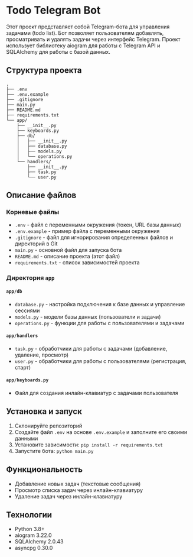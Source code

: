 # Todo Telegram Bot

Этот проект представляет собой Telegram-бота для управления задачами (todo list). Бот позволяет пользователям добавлять, просматривать и удалять задачи через интерфейс Telegram. Проект использует библиотеку aiogram для работы с Telegram API и SQLAlchemy для работы с базой данных.

## Структура проекта

```
.
├── .env
├── .env.example
├── .gitignore
├── main.py
├── README.md
├── requirements.txt
└── app/
    ├── __init__.py
    ├── keyboards.py
    ├── db/
    │   ├── __init__.py
    │   ├── database.py
    │   ├── models.py
    │   └── operations.py
    └── handlers/
        ├── __init__.py
        ├── task.py
        └── user.py
```

## Описание файлов

### Корневые файлы

- `.env` - файл с переменными окружения (токен, URL базы данных)
- `.env.example` - пример файла с переменными окружения
- `.gitignore` - файл для игнорирования определенных файлов и директорий в Git
- `main.py` - основной файл для запуска бота
- `README.md` - описание проекта (этот файл)
- `requirements.txt` - список зависимостей проекта

### Директория `app`

#### `app/db`

- `database.py` - настройка подключения к базе данных и управление сессиями
- `models.py` - модели базы данных (пользователи и задачи)
- `operations.py` - функции для работы с пользователями и задачами

#### `app/handlers`

- `task.py` - обработчики для работы с задачами (добавление, удаление, просмотр)
- `user.py` - обработчики для работы с пользователями (регистрация, старт)

#### `app/keyboards.py`

- Файл для создания инлайн-клавиатур с задачами пользователя

## Установка и запуск

1. Склонируйте репозиторий
2. Создайте файл `.env` на основе `.env.example` и заполните его своими данными
3. Установите зависимости: `pip install -r requirements.txt`
4. Запустите бота: `python main.py`

## Функциональность

- Добавление новых задач (текстовые сообщения)
- Просмотр списка задач через инлайн-клавиатуру
- Удаление задач через инлайн-клавиатуру

## Технологии

- Python 3.8+
- aiogram 3.22.0
- SQLAlchemy 2.0.43
- asyncpg 0.30.0